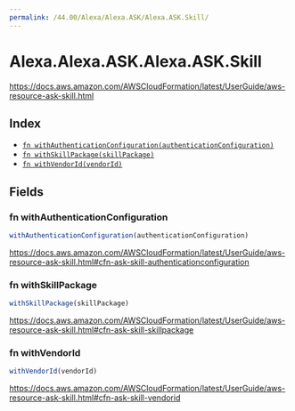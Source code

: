 ```yaml
---
permalink: /44.00/Alexa/Alexa.ASK/Alexa.ASK.Skill/
---
```


# Alexa.Alexa.ASK.Alexa.ASK.Skill

https://docs.aws.amazon.com/AWSCloudFormation/latest/UserGuide/aws-resource-ask-skill.html

## Index

* [`fn withAuthenticationConfiguration(authenticationConfiguration)`](#fn-withauthenticationconfiguration)
* [`fn withSkillPackage(skillPackage)`](#fn-withskillpackage)
* [`fn withVendorId(vendorId)`](#fn-withvendorid)

## Fields

### fn withAuthenticationConfiguration

```ts
withAuthenticationConfiguration(authenticationConfiguration)
```

https://docs.aws.amazon.com/AWSCloudFormation/latest/UserGuide/aws-resource-ask-skill.html#cfn-ask-skill-authenticationconfiguration

### fn withSkillPackage

```ts
withSkillPackage(skillPackage)
```

https://docs.aws.amazon.com/AWSCloudFormation/latest/UserGuide/aws-resource-ask-skill.html#cfn-ask-skill-skillpackage

### fn withVendorId

```ts
withVendorId(vendorId)
```

https://docs.aws.amazon.com/AWSCloudFormation/latest/UserGuide/aws-resource-ask-skill.html#cfn-ask-skill-vendorid